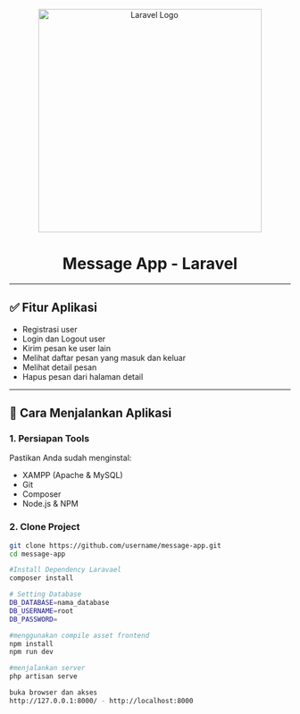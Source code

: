 <p align="center">
  <a href="https://laravel.com" target="_blank">
    <img src="https://raw.githubusercontent.com/laravel/art/master/logo-lockup/5%20SVG/2%20CMYK/1%20Full%20Color/laravel-logolockup-cmyk-red.svg" width="400" alt="Laravel Logo">
  </a>
</p>

<h1 align="center">Message App - Laravel</h1>





---

## ✅ Fitur Aplikasi

- Registrasi user
- Login dan Logout user
- Kirim pesan ke user lain
- Melihat daftar pesan yang masuk dan keluar
- Melihat detail pesan
- Hapus pesan dari halaman detail

---

## 🚀 Cara Menjalankan Aplikasi

### 1. Persiapan Tools
Pastikan Anda sudah menginstal:
- XAMPP (Apache & MySQL)
- Git
- Composer
- Node.js & NPM

### 2. Clone Project
```bash
git clone https://github.com/username/message-app.git
cd message-app

#Install Dependency Laravael
composer install

# Setting Database 
DB_DATABASE=nama_database
DB_USERNAME=root
DB_PASSWORD=

#menggunakan compile asset frontend
npm install 
npm run dev

#menjalankan server 
php artisan serve 

buka browser dan akses 
http://127.0.0.1:8000/ - http://localhost:8000
